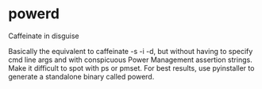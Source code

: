 # powerd
Caffeinate in disguise

Basically the equivalent to caffeinate -s -i -d, but without having to specify cmd line args and with conspicuous Power Management assertion strings. Make it difficult to spot with ps or pmset. For best results, use pyinstaller to generate a standalone binary called powerd.
